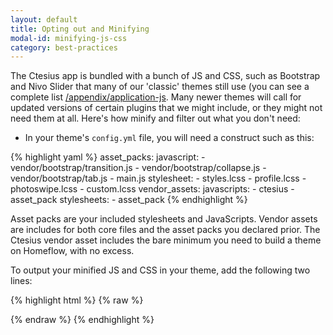 ```yaml
---
layout: default
title: Opting out and Minifying
modal-id: minifying-js-css
category: best-practices
---
```

The Ctesius app is bundled with a bunch of JS and CSS, such as Bootstrap and Nivo Slider that many of our 'classic' themes still use (you can see a complete list [/appendix/application-js](here). Many newer themes will call for updated versions of certain plugins that we might include, or they might not need them at all. Here's how minify and filter out what you don't need:

- In your theme's ``config.yml`` file, you will need a construct such as this:

{% highlight yaml %}
  asset_packs:
    javascript:
      - vendor/bootstrap/transition.js
      - vendor/bootstrap/collapse.js
      - vendor/bootstrap/tab.js
      - main.js
    stylesheet:
      - styles.lcss
      - profile.lcss
      - photoswipe.lcss
      - custom.lcss
  vendor_assets:
    javascripts:
      - ctesius
      - asset_pack
    stylesheets:
      - asset_pack
{% endhighlight %}

Asset packs are your included stylesheets and JavaScripts. Vendor assets are includes for both core files and the asset packs you declared prior. The Ctesius vendor asset includes the bare minimum you need to build a theme on Homeflow, with no excess.

To output your minified JS and CSS in your theme, add the following two lines:

{% highlight html %}
{% raw %}
<script src="/liquid_assets/javascript_pack.js"></script>

<link href="/liquid_assets/stylesheet_pack.css" rel="stylesheet" type="text/css" />
{% endraw %}
{% endhighlight %}